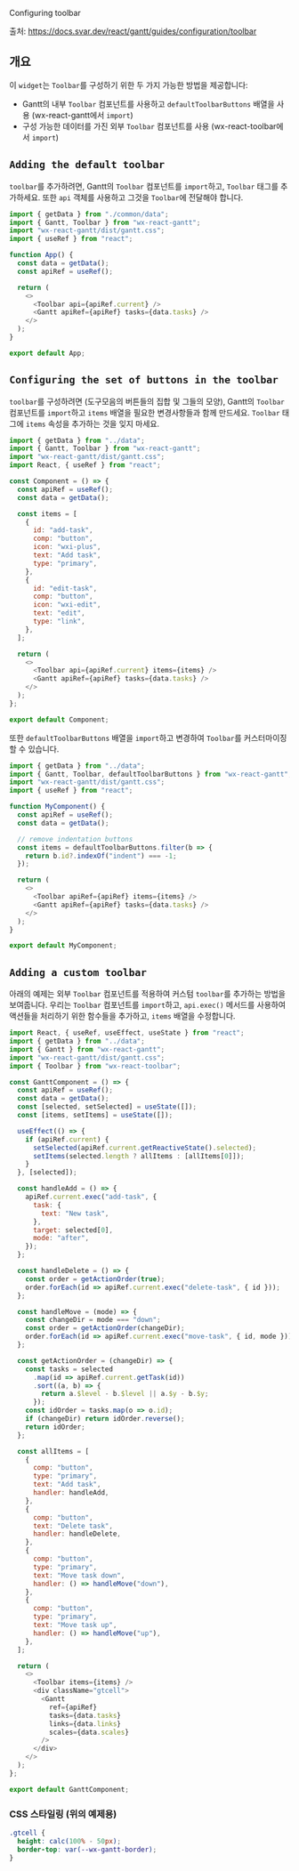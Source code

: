 Configuring toolbar

출처: https://docs.svar.dev/react/gantt/guides/configuration/toolbar

## 개요

이 `widget`는 `Toolbar`를 구성하기 위한 두 가지 가능한 방법을 제공합니다:

- Gantt의 내부 `Toolbar` 컴포넌트를 사용하고 `defaultToolbarButtons` 배열을 사용 (wx-react-gantt에서 `import`)
- 구성 가능한 데이터를 가진 외부 `Toolbar` 컴포넌트를 사용 (wx-react-toolbar에서 `import`)

## `Adding the default toolbar`

`toolbar`를 추가하려면, Gantt의 `Toolbar` 컴포넌트를 `import`하고, `Toolbar` 태그를 추가하세요. 또한 `api` 객체를 사용하고 그것을 `Toolbar`에 전달해야 합니다.

```javascript
import { getData } from "./common/data";
import { Gantt, Toolbar } from "wx-react-gantt";
import "wx-react-gantt/dist/gantt.css";
import { useRef } from "react";

function App() {
  const data = getData();
  const apiRef = useRef();

  return (
    <>
      <Toolbar api={apiRef.current} />
      <Gantt apiRef={apiRef} tasks={data.tasks} />
    </>
  );
}

export default App;
```

## `Configuring the set of buttons in the toolbar`

`toolbar`를 구성하려면 (도구모음의 버튼들의 집합 및 그들의 모양), Gantt의 `Toolbar` 컴포넌트를 `import`하고 `items` 배열을 필요한 변경사항들과 함께 만드세요. `Toolbar` 태그에 `items` 속성을 추가하는 것을 잊지 마세요.

```javascript
import { getData } from "../data";
import { Gantt, Toolbar } from "wx-react-gantt";
import "wx-react-gantt/dist/gantt.css";
import React, { useRef } from "react";

const Component = () => {
  const apiRef = useRef();
  const data = getData();

  const items = [
    {
      id: "add-task",
      comp: "button",
      icon: "wxi-plus",
      text: "Add task",
      type: "primary",
    },
    {
      id: "edit-task",
      comp: "button",
      icon: "wxi-edit",
      text: "edit",
      type: "link",
    },
  ];

  return (
    <>
      <Toolbar api={apiRef.current} items={items} />
      <Gantt apiRef={apiRef} tasks={data.tasks} />
    </>
  );
};

export default Component;
```

또한 `defaultToolbarButtons` 배열을 `import`하고 변경하여 `Toolbar`를 커스터마이징할 수 있습니다.

```javascript
import { getData } from "../data";
import { Gantt, Toolbar, defaultToolbarButtons } from "wx-react-gantt";
import "wx-react-gantt/dist/gantt.css";
import { useRef } from "react";

function MyComponent() {
  const apiRef = useRef();
  const data = getData();

  // remove indentation buttons
  const items = defaultToolbarButtons.filter(b => {
    return b.id?.indexOf("indent") === -1;
  });

  return (
    <>
      <Toolbar apiRef={apiRef} items={items} />
      <Gantt apiRef={apiRef} tasks={data.tasks} />
    </>
  );
}

export default MyComponent;
```

## `Adding a custom toolbar`

아래의 예제는 외부 `Toolbar` 컴포넌트를 적용하여 커스텀 `toolbar`를 추가하는 방법을 보여줍니다. 우리는 `Toolbar` 컴포넌트를 `import`하고, `api.exec()` 메서드를 사용하여 액션들을 처리하기 위한 함수들을 추가하고, `items` 배열을 수정합니다.

```javascript
import React, { useRef, useEffect, useState } from "react";
import { getData } from "../data";
import { Gantt } from "wx-react-gantt";
import "wx-react-gantt/dist/gantt.css";
import { Toolbar } from "wx-react-toolbar";

const GanttComponent = () => {
  const apiRef = useRef();
  const data = getData();
  const [selected, setSelected] = useState([]);
  const [items, setItems] = useState([]);

  useEffect(() => {
    if (apiRef.current) {
      setSelected(apiRef.current.getReactiveState().selected);
      setItems(selected.length ? allItems : [allItems[0]]);
    }
  }, [selected]);

  const handleAdd = () => {
    apiRef.current.exec("add-task", {
      task: {
        text: "New task",
      },
      target: selected[0],
      mode: "after",
    });
  };

  const handleDelete = () => {
    const order = getActionOrder(true);
    order.forEach(id => apiRef.current.exec("delete-task", { id }));
  };

  const handleMove = (mode) => {
    const changeDir = mode === "down";
    const order = getActionOrder(changeDir);
    order.forEach(id => apiRef.current.exec("move-task", { id, mode }));
  };

  const getActionOrder = (changeDir) => {
    const tasks = selected
      .map(id => apiRef.current.getTask(id))
      .sort((a, b) => {
        return a.$level - b.$level || a.$y - b.$y;
      });
    const idOrder = tasks.map(o => o.id);
    if (changeDir) return idOrder.reverse();
    return idOrder;
  };

  const allItems = [
    {
      comp: "button",
      type: "primary",
      text: "Add task",
      handler: handleAdd,
    },
    {
      comp: "button",
      text: "Delete task",
      handler: handleDelete,
    },
    {
      comp: "button",
      type: "primary",
      text: "Move task down",
      handler: () => handleMove("down"),
    },
    {
      comp: "button",
      type: "primary",
      text: "Move task up",
      handler: () => handleMove("up"),
    },
  ];

  return (
    <>
      <Toolbar items={items} />
      <div className="gtcell">
        <Gantt
          ref={apiRef}
          tasks={data.tasks}
          links={data.links}
          scales={data.scales}
        />
      </div>
    </>
  );
};

export default GanttComponent;
```

### CSS 스타일링 (위의 예제용)

```css
.gtcell {
  height: calc(100% - 50px);
  border-top: var(--wx-gantt-border);
}
```
